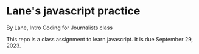 # Lane's javascript practice

By Lane, Intro Coding for Journalists class

This repo is a class assignment to learn javascript. It is due September 29, 2023.
